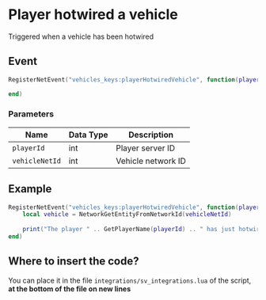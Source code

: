 # Player hotwired a vehicle

Triggered when a vehicle has been hotwired

## Event

```lua
RegisterNetEvent("vehicles_keys:playerHotwiredVehicle", function(playerId, vehicleNetId)

end)
```

### Parameters

| Name           | Data Type | Description        |
| -------------- | --------- | ------------------ |
| `playerId`     | int       | Player server ID   |
| `vehicleNetId` | int       | Vehicle network ID |

## Example

```lua
RegisterNetEvent("vehicles_keys:playerHotwiredVehicle", function(playerId, vehicleNetId)
    local vehicle = NetworkGetEntityFromNetworkId(vehicleNetId)
    
    print("The player " .. GetPlayerName(playerId) .. " has just hotwired a vehicle with model " .. GetEntityModel(vehicle))
end)
```

## Where to insert the code?

You can place it in the file `integrations/sv_integrations.lua` of the script, **at the bottom of the file on new lines**

